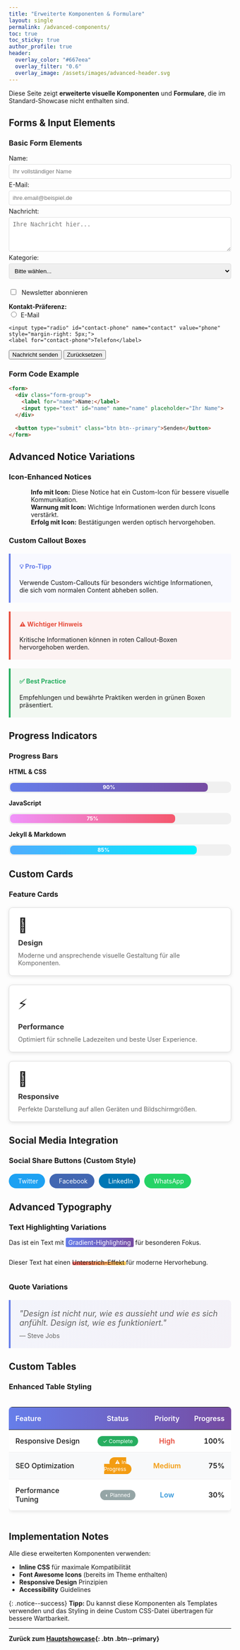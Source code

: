 ```yaml
---
title: "Erweiterte Komponenten & Formulare"
layout: single
permalink: /advanced-components/
toc: true
toc_sticky: true
author_profile: true
header:
  overlay_color: "#667eea"
  overlay_filter: "0.6"
  overlay_image: /assets/images/advanced-header.svg
---
```


Diese Seite zeigt **erweiterte visuelle Komponenten** und **Formulare**, die im Standard-Showcase nicht enthalten sind.

## Forms & Input Elements

### Basic Form Elements

<form>
  <div class="form-group">
    <label for="name">Name:</label>
    <input type="text" id="name" name="name" placeholder="Ihr vollständiger Name" style="width: 100%; padding: 8px; margin: 5px 0; border: 1px solid #ddd; border-radius: 4px;">
  </div>
  
  <div class="form-group">
    <label for="email">E-Mail:</label>
    <input type="email" id="email" name="email" placeholder="ihre.email@beispiel.de" style="width: 100%; padding: 8px; margin: 5px 0; border: 1px solid #ddd; border-radius: 4px;">
  </div>
  
  <div class="form-group">
    <label for="message">Nachricht:</label>
    <textarea id="message" name="message" rows="4" placeholder="Ihre Nachricht hier..." style="width: 100%; padding: 8px; margin: 5px 0; border: 1px solid #ddd; border-radius: 4px; resize: vertical;"></textarea>
  </div>
  
  <div class="form-group">
    <label for="category">Kategorie:</label>
    <select id="category" name="category" style="width: 100%; padding: 8px; margin: 5px 0; border: 1px solid #ddd; border-radius: 4px;">
      <option value="">Bitte wählen...</option>
      <option value="general">Allgemeine Anfrage</option>
      <option value="support">Support</option>
      <option value="feedback">Feedback</option>
    </select>
  </div>
  
  <div class="form-group" style="margin: 15px 0;">
    <input type="checkbox" id="newsletter" name="newsletter" style="margin-right: 8px;">
    <label for="newsletter">Newsletter abonnieren</label>
  </div>
  
  <div class="form-group" style="margin: 15px 0;">
    <strong>Kontakt-Präferenz:</strong><br>
    <input type="radio" id="contact-email" name="contact" value="email" style="margin-right: 5px;">
    <label for="contact-email" style="margin-right: 15px;">E-Mail</label>
    
    <input type="radio" id="contact-phone" name="contact" value="phone" style="margin-right: 5px;">
    <label for="contact-phone">Telefon</label>
  </div>
  
  <button type="submit" class="btn btn--primary">Nachricht senden</button>
  <button type="reset" class="btn btn--inverse">Zurücksetzen</button>
</form>

### Form Code Example

```html
<form>
  <div class="form-group">
    <label for="name">Name:</label>
    <input type="text" id="name" name="name" placeholder="Ihr Name">
  </div>
  
  <button type="submit" class="btn btn--primary">Senden</button>
</form>
```

## Advanced Notice Variations

### Icon-Enhanced Notices

<div class="notice notice--info" style="position: relative; padding-left: 50px;">
  <i class="fas fa-info-circle" style="position: absolute; left: 15px; top: 15px; font-size: 18px; color: #3498db;"></i>
  <strong>Info mit Icon:</strong> Diese Notice hat ein Custom-Icon für bessere visuelle Kommunikation.
</div>

<div class="notice notice--warning" style="position: relative; padding-left: 50px;">
  <i class="fas fa-exclamation-triangle" style="position: absolute; left: 15px; top: 15px; font-size: 18px; color: #f39c12;"></i>
  <strong>Warnung mit Icon:</strong> Wichtige Informationen werden durch Icons verstärkt.
</div>

<div class="notice notice--success" style="position: relative; padding-left: 50px;">
  <i class="fas fa-check-circle" style="position: absolute; left: 15px; top: 15px; font-size: 18px; color: #27ae60;"></i>
  <strong>Erfolg mit Icon:</strong> Bestätigungen werden optisch hervorgehoben.
</div>

### Custom Callout Boxes

<div style="border-left: 4px solid #667eea; background: #f8f9ff; padding: 20px; margin: 20px 0; border-radius: 0 4px 4px 0;">
  <h4 style="margin-top: 0; color: #667eea;">💡 Pro-Tipp</h4>
  <p style="margin-bottom: 0;">Verwende Custom-Callouts für besonders wichtige Informationen, die sich vom normalen Content abheben sollen.</p>
</div>

<div style="border-left: 4px solid #e74c3c; background: #fdf2f2; padding: 20px; margin: 20px 0; border-radius: 0 4px 4px 0;">
  <h4 style="margin-top: 0; color: #e74c3c;">⚠️ Wichtiger Hinweis</h4>
  <p style="margin-bottom: 0;">Kritische Informationen können in roten Callout-Boxen hervorgehoben werden.</p>
</div>

<div style="border-left: 4px solid #27ae60; background: #f2f8f2; padding: 20px; margin: 20px 0; border-radius: 0 4px 4px 0;">
  <h4 style="margin-top: 0; color: #27ae60;">✅ Best Practice</h4>
  <p style="margin-bottom: 0;">Empfehlungen und bewährte Praktiken werden in grünen Boxen präsentiert.</p>
</div>

## Progress Indicators

### Progress Bars

**HTML & CSS**
<div style="background: #f0f0f0; border-radius: 10px; padding: 3px; margin: 10px 0;">
  <div style="background: linear-gradient(90deg, #667eea, #764ba2); height: 20px; border-radius: 8px; width: 90%; display: flex; align-items: center; justify-content: center; color: white; font-size: 12px; font-weight: bold;">90%</div>
</div>

**JavaScript**
<div style="background: #f0f0f0; border-radius: 10px; padding: 3px; margin: 10px 0;">
  <div style="background: linear-gradient(90deg, #f093fb, #f5576c); height: 20px; border-radius: 8px; width: 75%; display: flex; align-items: center; justify-content: center; color: white; font-size: 12px; font-weight: bold;">75%</div>
</div>

**Jekyll & Markdown**
<div style="background: #f0f0f0; border-radius: 10px; padding: 3px; margin: 10px 0;">
  <div style="background: linear-gradient(90deg, #4facfe, #00f2fe); height: 20px; border-radius: 8px; width: 85%; display: flex; align-items: center; justify-content: center; color: white; font-size: 12px; font-weight: bold;">85%</div>
</div>

## Custom Cards

### Feature Cards

<div style="display: grid; grid-template-columns: repeat(auto-fit, minmax(250px, 1fr)); gap: 20px; margin: 20px 0;">
  
  <div style="border: 1px solid #ddd; border-radius: 8px; padding: 20px; background: white; box-shadow: 0 2px 8px rgba(0,0,0,0.1); transition: transform 0.2s;">
    <div style="font-size: 32px; margin-bottom: 10px;">🎨</div>
    <h3 style="margin: 0 0 10px 0; color: #333;">Design</h3>
    <p style="color: #666; margin: 0;">Moderne und ansprechende visuelle Gestaltung für alle Komponenten.</p>
  </div>
  
  <div style="border: 1px solid #ddd; border-radius: 8px; padding: 20px; background: white; box-shadow: 0 2px 8px rgba(0,0,0,0.1); transition: transform 0.2s;">
    <div style="font-size: 32px; margin-bottom: 10px;">⚡</div>
    <h3 style="margin: 0 0 10px 0; color: #333;">Performance</h3>
    <p style="color: #666; margin: 0;">Optimiert für schnelle Ladezeiten und beste User Experience.</p>
  </div>
  
  <div style="border: 1px solid #ddd; border-radius: 8px; padding: 20px; background: white; box-shadow: 0 2px 8px rgba(0,0,0,0.1); transition: transform 0.2s;">
    <div style="font-size: 32px; margin-bottom: 10px;">📱</div>
    <h3 style="margin: 0 0 10px 0; color: #333;">Responsive</h3>
    <p style="color: #666; margin: 0;">Perfekte Darstellung auf allen Geräten und Bildschirmgrößen.</p>
  </div>
  
</div>

## Social Media Integration

### Social Share Buttons (Custom Style)

<div style="display: flex; gap: 10px; margin: 20px 0; flex-wrap: wrap;">
  <a href="#" style="background: #1da1f2; color: white; padding: 8px 16px; border-radius: 20px; text-decoration: none; font-size: 14px; display: flex; align-items: center; gap: 5px;">
    <i class="fab fa-twitter"></i> Twitter
  </a>
  <a href="#" style="background: #4267b2; color: white; padding: 8px 16px; border-radius: 20px; text-decoration: none; font-size: 14px; display: flex; align-items: center; gap: 5px;">
    <i class="fab fa-facebook-f"></i> Facebook
  </a>
  <a href="#" style="background: #0077b5; color: white; padding: 8px 16px; border-radius: 20px; text-decoration: none; font-size: 14px; display: flex; align-items: center; gap: 5px;">
    <i class="fab fa-linkedin-in"></i> LinkedIn
  </a>
  <a href="#" style="background: #25d366; color: white; padding: 8px 16px; border-radius: 20px; text-decoration: none; font-size: 14px; display: flex; align-items: center; gap: 5px;">
    <i class="fab fa-whatsapp"></i> WhatsApp
  </a>
</div>

## Advanced Typography

### Text Highlighting Variations

Das ist ein Text mit <mark style="background: linear-gradient(90deg, #667eea, #764ba2); color: white; padding: 2px 6px; border-radius: 3px;">Gradient-Highlighting</mark> für besonderen Fokus.

<p style="position: relative; display: inline-block;">
  Dieser Text hat einen 
  <span style="position: relative;">
    <span style="background: linear-gradient(90deg, #ff6b6b, #feca57); height: 8px; position: absolute; bottom: 2px; left: 0; right: 0; z-index: -1; border-radius: 2px;"></span>
    Unterstrich-Effekt
  </span>
  für moderne Hervorhebung.
</p>

### Quote Variations

<blockquote style="border-left: 4px solid #667eea; background: linear-gradient(135deg, #667eea11, #764ba211); padding: 20px; margin: 20px 0; border-radius: 0 8px 8px 0; position: relative;">
  <p style="font-size: 18px; font-style: italic; margin: 0 0 10px 0;">"Design ist nicht nur, wie es aussieht und wie es sich anfühlt. Design ist, wie es funktioniert."</p>
  <footer style="font-size: 14px; color: #666;">— Steve Jobs</footer>
</blockquote>

## Custom Tables

### Enhanced Table Styling

<div style="overflow-x: auto; margin: 20px 0;">
  <table style="width: 100%; border-collapse: collapse; background: white; border-radius: 8px; overflow: hidden; box-shadow: 0 2px 8px rgba(0,0,0,0.1);">
    <thead>
      <tr style="background: linear-gradient(90deg, #667eea, #764ba2); color: white;">
        <th style="padding: 15px; text-align: left; font-weight: 600;">Feature</th>
        <th style="padding: 15px; text-align: center; font-weight: 600;">Status</th>
        <th style="padding: 15px; text-align: center; font-weight: 600;">Priority</th>
        <th style="padding: 15px; text-align: right; font-weight: 600;">Progress</th>
      </tr>
    </thead>
    <tbody>
      <tr style="border-bottom: 1px solid #f0f0f0;">
        <td style="padding: 15px; font-weight: 500;">Responsive Design</td>
        <td style="padding: 15px; text-align: center;"><span style="background: #27ae60; color: white; padding: 4px 12px; border-radius: 12px; font-size: 12px;">✓ Complete</span></td>
        <td style="padding: 15px; text-align: center;"><span style="color: #e74c3c; font-weight: 600;">High</span></td>
        <td style="padding: 15px; text-align: right; font-weight: 600;">100%</td>
      </tr>
      <tr style="border-bottom: 1px solid #f0f0f0; background: #f8f9fa;">
        <td style="padding: 15px; font-weight: 500;">SEO Optimization</td>
        <td style="padding: 15px; text-align: center;"><span style="background: #f39c12; color: white; padding: 4px 12px; border-radius: 12px; font-size: 12px;">⚠ In Progress</span></td>
        <td style="padding: 15px; text-align: center;"><span style="color: #f39c12; font-weight: 600;">Medium</span></td>
        <td style="padding: 15px; text-align: right; font-weight: 600;">75%</td>
      </tr>
      <tr style="border-bottom: 1px solid #f0f0f0;">
        <td style="padding: 15px; font-weight: 500;">Performance Tuning</td>
        <td style="padding: 15px; text-align: center;"><span style="background: #95a5a6; color: white; padding: 4px 12px; border-radius: 12px; font-size: 12px;">◐ Planned</span></td>
        <td style="padding: 15px; text-align: center;"><span style="color: #3498db; font-weight: 600;">Low</span></td>
        <td style="padding: 15px; text-align: right; font-weight: 600;">30%</td>
      </tr>
    </tbody>
  </table>
</div>

## Implementation Notes

Alle diese erweiterten Komponenten verwenden:

- **Inline CSS** für maximale Kompatibilität
- **Font Awesome Icons** (bereits im Theme enthalten)
- **Responsive Design** Prinzipien
- **Accessibility** Guidelines

{: .notice--success}
**Tipp:** Du kannst diese Komponenten als Templates verwenden und das Styling in deine Custom CSS-Datei übertragen für bessere Wartbarkeit.

---

**Zurück zum [Hauptshowcase](/showcase/){: .btn .btn--primary}**
